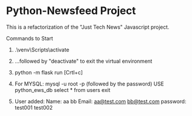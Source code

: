 # Python-Newsfeed Project

This is a refactorization of the "Just Tech News" Javascript project.

Commands to Start 
1) .\venv\Scripts\activate
2) ...followed by "deactivate" to exit the virtual environment
2) python -m flask run
   [Crtl+c]

3) For MYSQL:
    mysql -u root -p (followed by the password)
    USE python_ews_db
    select * from users
    exit

4) User added:
   Name: aa               bb
   Email: aa@test.com     bb@test.com
   password: test001      test002

